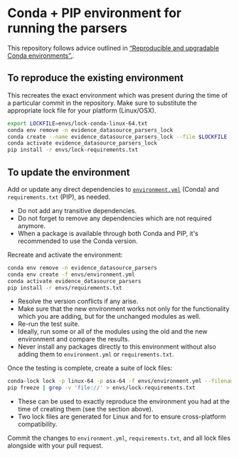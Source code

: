 # Conda + PIP environment for running the parsers

This repository follows advice outlined in [“Reproducible and upgradable Conda environments”.](https://pythonspeed.com/articles/conda-dependency-management/).

## To reproduce the existing environment
This recreates the exact environment which was present during the time of a particular commit in the repository. Make sure to substitute the appropriate lock file for your platform (Linux/OSX).
```bash
export LOCKFILE=envs/lock-conda-linux-64.txt
conda env remove -n evidence_datasource_parsers_lock
conda create --name evidence_datasource_parsers_lock --file $LOCKFILE
conda activate evidence_datasource_parsers_lock
pip install -r envs/lock-requirements.txt
```

## To update the environment
Add or update any direct dependencies to [`environment.yml`](environment.yml) (Conda) and `requirements.txt` (PIP), as needed.
* Do not add any transitive dependencies.
* Do not forget to remove any dependencies which are not required anymore.
* When a package is available through both Conda and PIP, it's recommended to use the Conda version.

Recreate and activate the environment:
```bash
conda env remove -n evidence_datasource_parsers
conda env create -f envs/environment.yml
conda activate evidence_datasource_parsers
pip install -r envs/requirements.txt
```
* Resolve the version conflicts if any arise.
* Make sure that the new environment works not only for the functionality which you are adding, but for the unchanged modules as well.
* Re-run the test suite.
* Ideally, run some or all of the modules using the old and the new environment and compare the results.
* Never install any packages directly to this environment without also adding them to `environment.yml` or `requirements.txt`.

Once the testing is complete, create a suite of lock files:
```bash
conda-lock lock -p linux-64 -p osx-64 -f envs/environment.yml --filename-template 'envs/lock-conda-{platform}.txt'
pip freeze | grep -v 'file://' > envs/lock-requirements.txt
```
* These can be used to exactly reproduce the environment you had at the time of creating them (see the section above).
* Two lock files are generated for Linux and for  to ensure cross-platform compatibility.

Commit the changes to `environment.yml`, `requirements.txt`, and all lock files alongside with your pull request.
